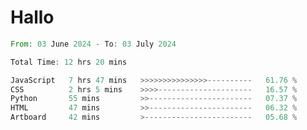 # Hallo
<!--START_SECTION:waka-->

```rust
From: 03 June 2024 - To: 03 July 2024

Total Time: 12 hrs 20 mins

JavaScript   7 hrs 47 mins   >>>>>>>>>>>>>>>----------   61.76 %
CSS          2 hrs 5 mins    >>>>---------------------   16.57 %
Python       55 mins         >>-----------------------   07.37 %
HTML         47 mins         >>-----------------------   06.32 %
Artboard     42 mins         >------------------------   05.68 %
```

<!--END_SECTION:waka-->
